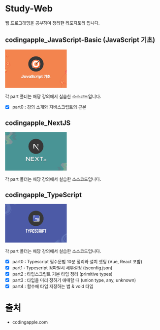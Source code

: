 # Study-Web

웹 프로그래밍을 공부하며 정리한 리포지토리 입니다.

## codingapple_JavaScript-Basic (JavaScript 기초)

<img src="images/js_basic.png" alt="js_basic" width="200">

각 part 폴더는 해당 강의에서 실습한 소스코드입니다.

- [x] part0 : 강의 소개와 자바스크립트의 근본
<!--
- [x] part1 : 동적 UI 만드는 스텝 (Alert 박스 만들기)
- [x] part2 : 자바스크립트 function 문법 사용법
- [x] part3 : function의 파라미터 문법
- [x] part4 : 자바스크립트 이벤트리스너
- [x] part5 : 서브메뉴 만들어보기와 classList 다루기
- [x] part6 : jQuery 사용법 간단정리
- [x] part7 : 모달창만들기와 간단한 애니메이션
- [x] part8 : 폼만들며 배워보는 if else
- [x] part9 : 공백검사 숙제와 else if 문법
- [x] part10 : input, change 이벤트와 and, or 연산자
- [x] part11 : if/else, function 실력향상 과제
- [x] part12 : 변수문법과 Dark mode 버튼만들기
- [x] part13 : 변수 심화학습시간 & 저번시간 숙제
- [x] part14 : 변수, 사칙연산 실력향상 과제
- [x] part15 : setTimeout 타이머주는 법
- [x] part16 : 정규식으로 이메일형식 검증해보기
- [x] part17 : 코드 3줄로 캐러셀 (이미지 슬라이드) 만들기
- [x] part18 : 코드 3줄로 캐러셀 (이미지 슬라이드) 만들기 2
- [x] part19 : 함수의 return 문법 & 소수점 다루기
- [x] part20 : 스크롤 이벤트로 만드는 재밌는 기능들
- [x] part21 : 스크롤 이벤트 숙제 해설 & 페이지 스크롤 응용
- [x] part22 : 탭기능 만들며 배우는 for 반복문
- [x] part23 : 탭기능 만들며 배우는 for 반복문 2
- [x] part24 : 이벤트 버블링과 이벤트관련 함수들
- [x] part25 : 이벤트 버블링 응용과 dataset
- [x] part26 : 쓸만한 자바스크립트 라이브러리들
- [x] part27 : Array 와 Object 자료형
- [x] part28 : 약간 복잡한 Array & Object 데이터바인딩
- [x] part29 : 데이터바인딩 숙제 & 문자중간에 변수넣는 법
- [x] part30 : Select 인풋 다루기
- [x] part31 : Select 2 : 자바스크립트로 html 생성하는 법
- [x] part32 : Select 3 : forEach, for in 반복문
- [x] part33 : array, for 반복문 실력향상 과제
- [x] part34 : Ajax 1 : 개념정리
- [x] part35 : Ajax 2 : 상품 더보기 버튼 만들기
- [x] part36 : array에 자주 쓰는 sort, map, filter 함수
- [x] part37 : sort, map, filter 상품정렬기능 숙제
- [x] part38 : DOM이라는 용어 개념정리 & load 이벤트
- [x] part39 : 장바구니 기능과 localStorage
- [x] part40 : 장바구니 기능과 localStorage 숙제
- [x] part41 : position : sticky 활용하기
- [x] part42 : 스크롤 위치에 따라 변하는 애니메이션 : Apple Music UI 만들기
- [x] part43 : 캐러셀에 스와이프 기능 만들기
- [x] part44 : 캐러셀에 스와이프 기능 만들기 숙제 & 터치이벤트
- [x] part45 : 간혹 쓰는 Switch 문법
- [x] part46 : (실전) 웹개발 기능대회 예제
- [x] part47 : 웹개발 기능대회 예제 답안
- [x] part48 : 모던 웹개발시 알아야할 것들

-->

## codingapple_NextJS

<img src="images/next_js.png" alt="next_js" width="200">

각 part 폴더는 해당 강의에서 실습한 소스코드입니다.

<!--
- [x] part0 : Next.js 많이 쓰는 이유를 알아보자
- [x] part1 : Next.js 설치와 개발환경 셋팅
- [x] part2 : 페이지 레이아웃 만들기 (React 기초문법)
- [x] part3 : 여러 페이지 만들기 (라우팅)
- [x] part4 : html을 반복문으로 줄이고 싶으면 map
- [x] part5 : Next.js에서 이미지 넣는 법 2개
- [x] part6 : client/server component, import 문법
- [x] part7 : Component에 데이터 전해주려면 props
- [x] part8 : 좋아요 버튼 만들기 (useState, onClick)
- [x] part9 : 좋아요 버튼 만들기 2 (array, object state 변경하려면)
- [x] part10 : 새로운 프로젝트 생성 / MongoDB 셋팅
- [x] part11 : Next.js에서 MongoDB 사용하기
- [x] part12 : 글목록 조회기능 만들기 (DB 데이터 출력)
- [x] part13 : 상세페이지 만들기 1 (Dynamic route)
- [x] part14 : 상세페이지 만들기 2 (useRouter)
- [x] part15 : 글 작성기능 만들기 1 (서버기능 개발은)
- [x] part16 : 글 작성기능 만들기 2
- [x] part17 : 수정기능 만들기 1
- [x] part18 : 수정기능 만들기 2
- [x] part19 : 삭제기능 만들기 1 (SEO, Ajax)
- [x] part20 : 삭제기능 만들기 2 (Ajax 추가내용과 에러처리)
- [x] part21 : 삭제기능 만들기 3 (query string / URL parameter)
- [x] part22 : static rendering, dynamic rendering, cache
- [x] part23 : JWT, session, OAuth 설명시간
- [x] part24 : 회원기능 만들기 : Auth.js 사용한 소셜로그인
- [x] part25 : 회원기능 만들기 : OAuth + session방식 사용하기
- [x] part26 : 회원기능 만들기 : 아이디/비번 + JWT 사용하기
- [x] part27 : 댓글기능 만들기 1 (input 데이터 다루기)
- [x] part28 : 댓글기능 만들기 2 (useEffect)
- [x] part29 : 댓글기능 만들기 3
- [x] part30 : loading.js, error.js, not-found.js
- [x] part31 : AWS Elastic Beanstalk에 Next.js서버 배포
- [x] part32 : 이미지 업로드 기능 1 (AWS S3 셋팅)
- [x] part33 : 이미지 업로드 기능 2 (Presigned URL)
- [x] part34 : Dark mode 기능 1 (cookies / localStorage)
- [x] part35 : Dark mode 기능 2
- [x] part36 : 서버기능 중간에 간섭하려면 Middleware
- [x] part37 : Next.js의 Server actions 기능

-->

## codingapple_TypeScript

<img src="images/ts.png" alt="ts" width="200">

각 part 폴더는 해당 강의에서 실습한 소스코드입니다.

- [x] part0 : Typescript 필수문법 10분 정리와 설치 셋팅 (Vue, React 포함)
- [x] part1 : Typescript 컴파일시 세부설정 (tsconfig.json)
- [x] part2 : 타입스크립트 기본 타입 정리 (primitive types)
- [x] part3 : 타입을 미리 정하기 애매할 때 (union type, any, unknown)
- [x] part4 : 함수에 타입 지정하는 법 & void 타입
<!--
- [x] part5 : 타입 확정하기 Narrowing & Assertion
- [x] part6 : 타입도 변수에 담아쓰세요 type 키워드 써서 & readonly
- [x] part7 : iteral Types로 만드는 const 변수 유사품
- [x] part8 : 함수와 methods에 type alias 지정하는 법
- [x] part9 : 타입스크립트로 HTML 변경과 조작할 때 주의점
- [x] part10 : (JS문법시간) class 키워드 알아보기
- [x] part11 : (JS 문법시간) prototype 문법 짚어보기
- [x] part12 : class 만들 때 타입지정 가능
- [x] part13 : Object에 타입지정하려면 interface 이것도 있음
- [x] part14 : 함수 rest 파라미터, destructuring 할 때 타입지정
- [x] part15 : Narrowing 할 수 있는 방법 더 알아보기
- [x] part16 : 함수에 사용하는 never 타입도 있긴 합니다
- [x] part17 : public, private 쓰는거 보니까 타입스크립트 귀여운편
- [x] part18 : class에서 사용가능한 protected, static 키워드
- [x] part19 : 저번시간 숙제 해설 (class 만들기)
- [x] part20 : 타입도 import export 해서 씁니다 그리고 namespace
- [x] part21 : 타입을 파라미터로 입력하는 Generic
- [x] part22 : React + TypeScript 사용할 때 알아야할 점
- [x] part23 : React + TypeScript 사용할 때 알아야할 점 2 : Redux toolkit
- [x] part24 : array 자료에 붙일 수 있는 tuple type
- [x] part25 : 외부 파일 이용시 declare & 이상한 특징인 ambient module
- [x] part26 : d.ts 파일 이용하기
- [x] part27 : implements 키워드
- [x] part28 : object index signatures
- [x] part29 : object 타입 변환기 만들기
- [x] part30 : 조건문으로 타입만들기 & infer

-->

# 출처

- codingapple.com
